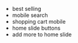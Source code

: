 - best selling 
- mobile search 
- shopping cart mobile 
- home slide buttons 
- add more to home slide 